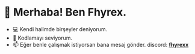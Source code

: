 <!DOCTYPE html>
<html>
<head>
</head>
<body>
<h1>👋 Merhaba! Ben Fhyrex.</h1>
<ul>
<li>💻 Kendi halimde birşeyler deniyorum.</li>
<li>💞️ Kodlamayı seviyorum.</li>
<li>📫 Eğer benle çalışmak istiyorsan bana mesaj gönder. discord: <a href="https://discord.com/users/846119647131598898"><b>fhyrexx</b></a></li>
</ul>
</body>
</html>
